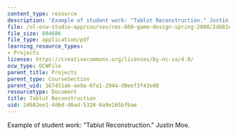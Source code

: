 ```yaml
---
content_type: resource
description: 'Example of student work: "Tablut Reconstruction." Justin Moe.'
file: /ol-ocw-studio-app/courses/cms-608-game-design-spring-2008/2d682ee14d6dd6ad53206a9e165bfbae_moe1.pdf
file_size: 894686
file_type: application/pdf
learning_resource_types:
- Projects
license: https://creativecommons.org/licenses/by-nc-sa/4.0/
ocw_type: OCWFile
parent_title: Projects
parent_type: CourseSection
parent_uid: 167451ab-ae9a-6fa1-2944-d8eef3f43ed8
resourcetype: Document
title: Tablut Reconstruction
uid: 2d682ee1-4d6d-d6ad-5320-6a9e165bfbae
---
```

Example of student work: "Tablut Reconstruction." Justin Moe.